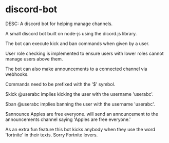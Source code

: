 # discord-bot
DESC: A discord bot for helping manage channels.

A small discord bot built on node-js using the dicord.js library.

The bot can execute kick and ban commands when given by a user.

User role checking is implemented to ensure users with lower roles cannot manage users above them.

The bot can also make announcements to a connected channel via webhooks.

Commands need to be prefixed with the '$' symbol.

$kick @userabc implies kicking the user with the username 'userabc'.

$ban @userabc implies banning the user with the username 'userabc'.

$announce Apples are free everyone. will send an announcement to the announcements channel saying 'Apples are free everyone.'

As an extra fun feature this bot kicks anybody when they use the word 'fortnite' in their texts. Sorry Fortnite lovers.
